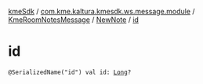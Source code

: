 [kmeSdk](../../../index.md) / [com.kme.kaltura.kmesdk.ws.message.module](../../index.md) / [KmeRoomNotesMessage](../index.md) / [NewNote](index.md) / [id](./id.md)

# id

`@SerializedName("id") val id: `[`Long`](https://kotlinlang.org/api/latest/jvm/stdlib/kotlin/-long/index.html)`?`